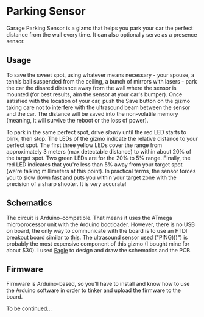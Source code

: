 # Parking Sensor

Garage Parking Sensor is a gizmo that helps you park your car the perfect distance from the wall every time. It can also optionally serve as a presence sensor.

## Usage

To save the sweet spot, using whatever means necessary - your spouse, a tennis ball suspended from the ceiling, a bunch of mirrors with lasers - park the car the disared distance away from the wall where the sensor is mounted (for best results, aim the sensor at your car's bumper). Once satisfied with the location of your car, push the Save button on the gizmo taking care not to interfere with the ultrasound beam between the sensor and the car. The distance will be saved into the non-volatile memory (meaning, it will survive the reboot or the loss of power).

To park in the same perfect spot, drive *slowly* until the red LED starts to blink, then stop. The LEDs of the gizmo indicate the relative distance to your perfect spot. The first three yellow LEDs cover the range from approximately 3 meters (max detectable distance) to within about 20% of the target spot. Two green LEDs are for the 20% to 5% range. Finally, the red LED indicates that you're less than 5% away from your target spot (we're talking millimeters at this point). In practical terms, the sensor forces you to slow down fast and puts you within your target zone with the precision of a sharp shooter. It is *very* accurate!

## Schematics

The circuit is Arduino-compatible. That means it uses the ATmega microprocessor unit with the Arduino bootloader. However, there is no USB on board, the only way to communicate with the board is to use an FTDI breakout board similar to [this](https://www.sparkfun.com/products/9716). The ultrasound sensor used ("PING)))") is probably the most expensive component of this gizmo (I bought mine for about $30). I used [Eagle](http://www.cadsoftusa.com/) to design and draw the schematics and the PCB.

## Firmware

Firmware is Arduino-based, so you'll have to install and know how to use the Arduino software in order to tinker and upload the firmware to the board.

To be continued...

